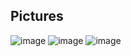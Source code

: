 ## Pictures
![image](https://github.com/user-attachments/assets/02d322e2-2980-4792-9e23-96f5dcfd9cfb)
![image](https://github.com/user-attachments/assets/cf0eacdf-374b-4e3d-adb6-0238a69127ff)
![image](https://github.com/user-attachments/assets/f593d390-6a86-4e67-9282-1f30ab72aa25)
